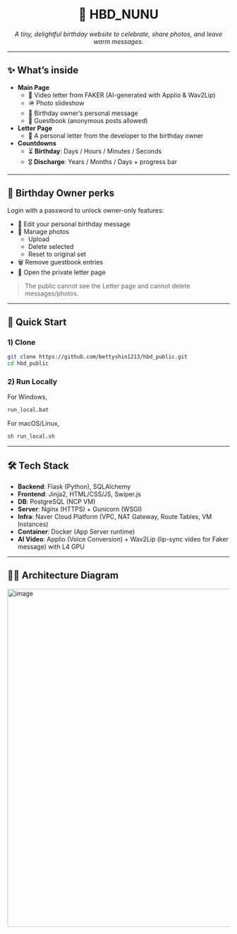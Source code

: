 <!-- Hero -->
<h1 align="center">🎂 HBD_NUNU</h1>
<p align="center">
  <i>A tiny, delightful birthday website to celebrate, share photos, and leave warm messages.</i>
</p>

---

## ✨ What’s inside

- **Main Page**
  - 🎥 Video letter from FAKER (AI-generated with Applio & Wav2Lip)
  - 🪖 Photo slideshow
  - 💌 Birthday owner’s personal message
  - 📝 Guestbook (anonymous posts allowed)
- **Letter Page**
  - 💌 A personal letter from the developer to the birthday owner
- **Countdowns**
  - ⏳ **Birthday**: Days / Hours / Minutes / Seconds
  - 🎖 **Discharge**: Years / Months / Days + progress bar


---

## 🔐 Birthday Owner perks

Login with a password to unlock owner-only features:

- 💬 Edit your personal birthday message  
- 📸 Manage photos  
  - Upload
  - Delete selected
  - Reset to original set
- 🗑 Remove guestbook entries  
- 💌 Open the private letter page

> The public cannot see the Letter page and cannot delete messages/photos.


---

## 🚀 Quick Start

### 1) Clone
```bash
git clone https://github.com/bettyshin1213/hbd_public.git
cd hbd_public
```

### 2) Run Locally
For Windows,
```bash
run_local.bat
```
For macOS/Linux,
```bash
sh run_local.sh
```


---

## 🛠 Tech Stack

- **Backend**: Flask (Python), SQLAlchemy  
- **Frontend**: Jinja2, HTML/CSS/JS, Swiper.js  
- **DB**: PostgreSQL (NCP VM)
- **Server**: Nginx (HTTPS) + Gunicorn (WSGI)  
- **Infra**: Naver Cloud Platform (VPC, NAT Gateway, Route Tables, VM Instances)  
- **Container**: Docker (App Server runtime)  
- **AI Video**: Applio (Voice Conversion) + Wav2Lip (lip-sync video for Faker message) with L4 GPU

---

## 👩‍💻 Architecture Diagram

<img width="847" height="765" alt="image" src="https://github.com/user-attachments/assets/07cbaadd-19b1-4a62-8569-745ca80295be" />


